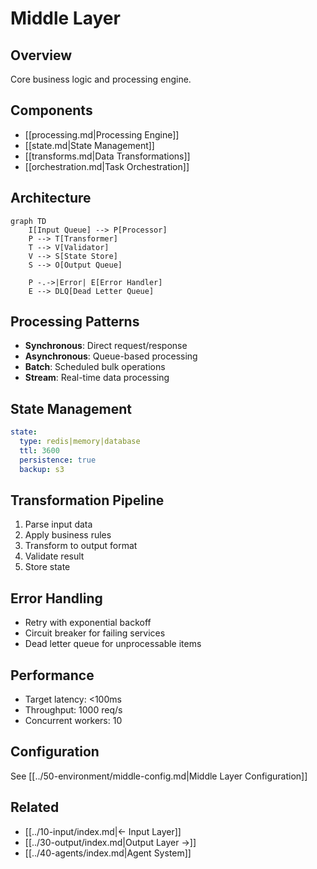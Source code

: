 # Middle Layer

## Overview
Core business logic and processing engine.

## Components
- [[processing.md|Processing Engine]]
- [[state.md|State Management]]
- [[transforms.md|Data Transformations]]
- [[orchestration.md|Task Orchestration]]

## Architecture
```mermaid
graph TD
    I[Input Queue] --> P[Processor]
    P --> T[Transformer]
    T --> V[Validator]
    V --> S[State Store]
    S --> O[Output Queue]
    
    P -.->|Error| E[Error Handler]
    E --> DLQ[Dead Letter Queue]
```

## Processing Patterns
- **Synchronous**: Direct request/response
- **Asynchronous**: Queue-based processing
- **Batch**: Scheduled bulk operations
- **Stream**: Real-time data processing

## State Management
```yaml
state:
  type: redis|memory|database
  ttl: 3600
  persistence: true
  backup: s3
```

## Transformation Pipeline
1. Parse input data
2. Apply business rules
3. Transform to output format
4. Validate result
5. Store state

## Error Handling
- Retry with exponential backoff
- Circuit breaker for failing services
- Dead letter queue for unprocessable items

## Performance
- Target latency: <100ms
- Throughput: 1000 req/s
- Concurrent workers: 10

## Configuration
See [[../50-environment/middle-config.md|Middle Layer Configuration]]

## Related
- [[../10-input/index.md|← Input Layer]]
- [[../30-output/index.md|Output Layer →]]
- [[../40-agents/index.md|Agent System]]